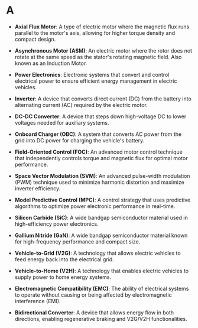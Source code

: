 # A

- **Axial Flux Motor**: A type of electric motor where the magnetic flux runs parallel to the motor's axis, allowing for higher torque density and compact design.
- **Asynchronous Motor (ASM)**: An electric motor where the rotor does not rotate at the same speed as the stator's rotating magnetic field. Also known as an Induction Motor.

- **Power Electronics**: Electronic systems that convert and control electrical power to ensure efficient energy management in electric vehicles.
- **Inverter**: A device that converts direct current (DC) from the battery into alternating current (AC) required by the electric motor.
- **DC-DC Converter**: A device that steps down high-voltage DC to lower voltages needed for auxiliary systems.
- **Onboard Charger (OBC)**: A system that converts AC power from the grid into DC power for charging the vehicle's battery.
- **Field-Oriented Control (FOC)**: An advanced motor control technique that independently controls torque and magnetic flux for optimal motor performance.
- **Space Vector Modulation (SVM)**: An advanced pulse-width modulation (PWM) technique used to minimize harmonic distortion and maximize inverter efficiency.
- **Model Predictive Control (MPC)**: A control strategy that uses predictive algorithms to optimize power electronic performance in real-time.
- **Silicon Carbide (SiC)**: A wide bandgap semiconductor material used in high-efficiency power electronics.
- **Gallium Nitride (GaN)**: A wide bandgap semiconductor material known for high-frequency performance and compact size.
- **Vehicle-to-Grid (V2G)**: A technology that allows electric vehicles to feed energy back into the electrical grid.
- **Vehicle-to-Home (V2H)**: A technology that enables electric vehicles to supply power to home energy systems.
- **Electromagnetic Compatibility (EMC)**: The ability of electrical systems to operate without causing or being affected by electromagnetic interference (EMI).
- **Bidirectional Converter**: A device that allows energy flow in both directions, enabling regenerative braking and V2G/V2H functionalities.